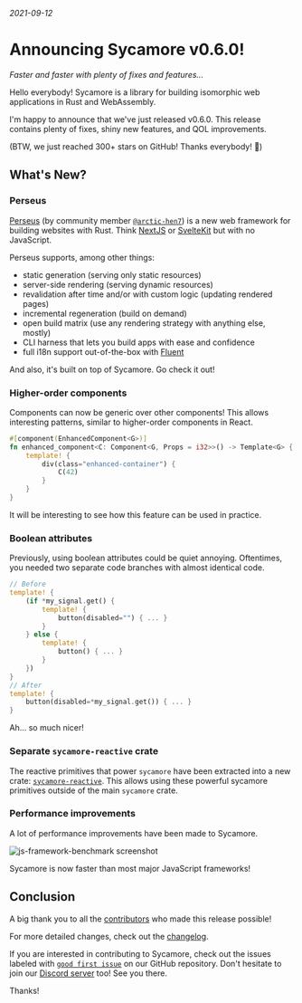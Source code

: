 _2021-09-12_

# Announcing Sycamore v0.6.0!

_Faster and faster with plenty of fixes and features..._

Hello everybody! Sycamore is a library for building isomorphic web applications in Rust and
WebAssembly.

I'm happy to announce that we've just released v0.6.0. This release contains plenty of fixes, shiny
new features, and QOL improvements.

(BTW, we just reached 300+ stars on GitHub! Thanks everybody! 🎉)

## What's New?

### Perseus

[Perseus](https://github.com/arctic-hen7/perseus) (by community member
[`@arctic-hen7`](https://github.com/arctic-hen7)) is a new web framework for building websites with
Rust. Think [NextJS](https://nextjs.org/) or [SvelteKit](https://kit.svelte.dev/) but with no
JavaScript.

Perseus supports, among other things:

- static generation (serving only static resources)
- server-side rendering (serving dynamic resources)
- revalidation after time and/or with custom logic (updating rendered pages)
- incremental regeneration (build on demand)
- open build matrix (use any rendering strategy with anything else, mostly)
- CLI harness that lets you build apps with ease and confidence
- full i18n support out-of-the-box with [Fluent](https://projectfluent.org/)

And also, it's built on top of Sycamore. Go check it out!

### Higher-order components

Components can now be generic over other components! This allows interesting patterns, similar to
higher-order components in React.

```rust
#[component(EnhancedComponent<G>)]
fn enhanced_component<C: Component<G, Props = i32>>() -> Template<G> {
    template! {
        div(class="enhanced-container") {
            C(42)
        }
    }
}
```

It will be interesting to see how this feature can be used in practice.

### Boolean attributes

Previously, using boolean attributes could be quiet annoying. Oftentimes, you needed two separate
code branches with almost identical code.

```rust
// Before
template! {
    (if *my_signal.get() {
        template! {
            button(disabled="") { ... }
        }
    } else {
        template! {
            button() { ... }
        }
    })
}
// After
template! {
    button(disabled=*my_signal.get()) { ... }
}
```

Ah... so much nicer!

### Separate `sycamore-reactive` crate

The reactive primitives that power `sycamore` have been extracted into a new crate:
[`sycamore-reactive`](https://crates.io/crates/sycamore-reactive). This allows using these powerful
sycamore primitives outside of the main `sycamore` crate.

### Performance improvements

A lot of performance improvements have been made to Sycamore.

<img src="https://user-images.githubusercontent.com/37006668/143656692-df777e44-a7fa-4cb2-ae8b-62e15c75968e.png" alt="js-framework-benchmark screenshot" style="max-width: 500px" />

Sycamore is now faster than most major JavaScript frameworks!

## Conclusion

A big thank you to all the
[contributors](https://github.com/sycamore-rs/sycamore/graphs/contributors) who made this release
possible!

For more detailed changes, check out the
[changelog](https://github.com/sycamore-rs/sycamore/blob/master/CHANGELOG.md#-060-2021-09-12).

If you are interested in contributing to Sycamore, check out the issues labeled with
[`good first issue`](https://github.com/sycamore-rs/sycamore/issues?q=is%3Aissue+is%3Aopen+label%3A%22good+first+issue%22)
on our GitHub repository. Don't hesitate to join our [Discord server](https://discord.gg/vDwFUmm6mU)
too! See you there.

Thanks!
